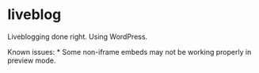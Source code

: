 liveblog
========

Liveblogging done right. Using WordPress.

Known issues:
	* Some non-iframe embeds may not be working properly in preview mode.
